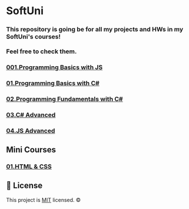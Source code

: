 # SoftUni

### This repository is going be for all my projects and HWs in my SoftUni's courses! <br> <br> Feel free to check them.

### [001.Programming Basics with JS](https://github.com/Marti2509/SoftUni/tree/main/001.Programming%20Basics%20with%20JS%20-%20Alone%202022)
### [01.Programming Basics with C#](https://github.com/Marti2509/SoftUni/tree/main/01.Programming%20Basics%20with%20C%23%20-%20November%202021)
### [02.Programming Fundamentals with C#](https://github.com/Marti2509/SoftUni/tree/main/02.Programming%20Fundamentals%20with%20C%23%20-%20January%202022)
### [03.C# Advanced](https://github.com/Marti2509/SoftUni/tree/main/03.C%23%20Advanced%20-%20May%202022)
### [04.JS Advanced](https://github.com/Marti2509/SoftUni/tree/main/04.JS%20Advanced%20-%20September%202022)

## Mini Courses
### [01.HTML & CSS](https://github.com/Marti2509/SoftUni/tree/main/Mini%20Courses/HTML%20%26%20CSS)

## 📝 License
This project is [MIT](https://github.com/Marti2509/SoftUni/blob/main/LICENSE) licensed. ©
